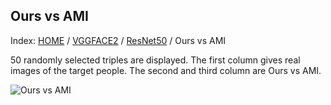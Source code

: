 ## Ours vs AMI

Index: [HOME](../../../../../) / [VGGFACE2](../../) / [ResNet50](../) / Ours vs AMI

50 randomly selected triples are displayed. The first column gives real images of the target people. The second and third column are Ours vs AMI.

![Ours vs AMI](gt_black_ours_black_ami.png)